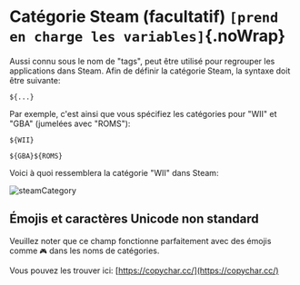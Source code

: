 # Catégorie Steam (facultatif) `[prend en charge les variables]`{.noWrap}

Aussi connu sous le nom de "tags", peut être utilisé pour regrouper les applications dans Steam. Afin de définir la catégorie Steam, la syntaxe doit être suivante:

```
${...}
```

Par exemple, c'est ainsi que vous spécifiez les catégories pour "WII" et "GBA" (jumelées avec "ROMS"):

```
${WII}
```

```
${GBA}${ROMS}
```

Voici à quoi ressemblera la catégorie "WII" dans Steam:

![steamCategory](../../../assets/images/category-example.png)

## Émojis et caractères Unicode non standard

Veuillez noter que ce champ fonctionne parfaitement avec des émojis comme `🎮` dans les noms de catégories.

Vous pouvez les trouver ici: [https://copychar.cc/](https://copychar.cc/)
